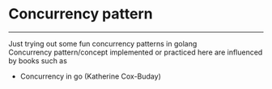 # Concurrency pattern
---
Just trying out some fun concurrency patterns in golang  
Concurrency pattern/concept implemented or practiced here are influenced by books such as  
* Concurrency in go (Katherine Cox-Buday)